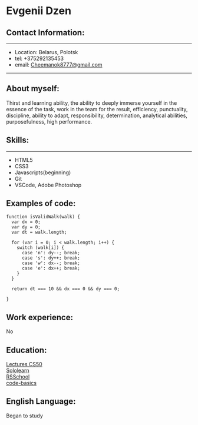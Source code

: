 # Evgenii Dzen
## Contact Information:
---

* Location: Belarus, Polotsk   
* tel: +375292135453 
* email: Cheemanok8777@gmail.com 

---
## About myself:
Thirst and learning ability, the ability to deeply immerse yourself in the essence of the task, work in the team for the result, efficiency, punctuality, discipline, ability to adapt, responsibility, determination, analytical abilities, purposefulness, high performance. 

## Skills:
---
* HTML5
* CSS3
* Javascripts(beginning)
* Git
* VSCode, Adobe Photoshop
 
## Examples of code:
```
function isValidWalk(walk) {
  var dx = 0;
  var dy = 0;
  var dt = walk.length;

  for (var i = 0; i < walk.length; i++) {
    switch (walk[i]) {
      case 'n': dy--; break;
      case 's': dy++; break;
      case 'w': dx--; break;
      case 'e': dx++; break;
    }
  }

  return dt === 10 && dx === 0 && dy === 0;

}
 ```    
## Work experience:
No
## Education:
[Lectures CS50](https://www.youtube.com/channel/UCcabW7890RKJzL968QWEykA) \
[Sololearn](https://www.sololearn.com) \
[RSSchool](https://rs.school/) \
[code-basics](https://code-basics.com)
## English Language: 
Began to study

